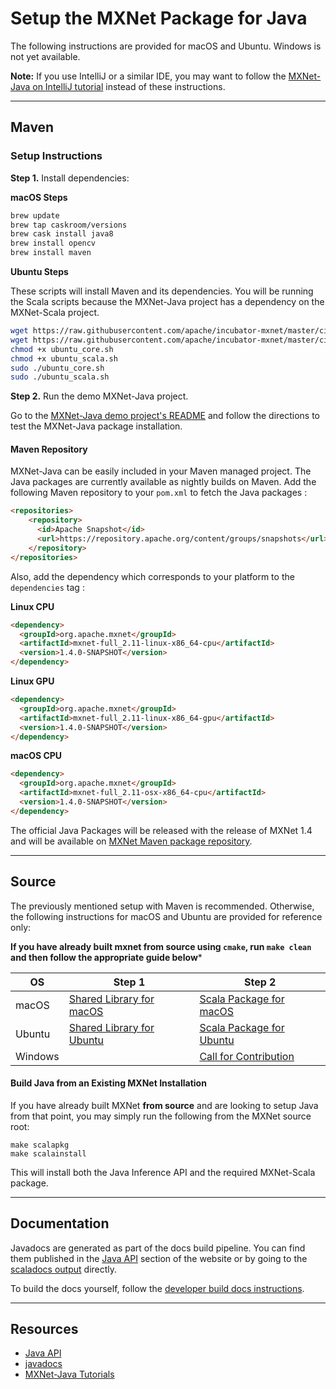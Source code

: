 # Setup the MXNet Package for Java

The following instructions are provided for macOS and Ubuntu. Windows is not yet available.

**Note:** If you use IntelliJ or a similar IDE, you may want to follow the [MXNet-Java on IntelliJ tutorial](../tutorials/java/mxnet_java_on_intellij.html) instead of these instructions.

<hr>

## Maven

### Setup Instructions

**Step 1.** Install dependencies:

**macOS Steps**

```bash
brew update
brew tap caskroom/versions
brew cask install java8
brew install opencv
brew install maven
```

**Ubuntu Steps**

These scripts will install Maven and its dependencies. You will be running the Scala scripts because the MXNet-Java project has a dependency on the MXNet-Scala project.

```bash
wget https://raw.githubusercontent.com/apache/incubator-mxnet/master/ci/docker/install/ubuntu_core.sh
wget https://raw.githubusercontent.com/apache/incubator-mxnet/master/ci/docker/install/ubuntu_scala.sh
chmod +x ubuntu_core.sh
chmod +x ubuntu_scala.sh
sudo ./ubuntu_core.sh
sudo ./ubuntu_scala.sh
```

**Step 2.** Run the demo MXNet-Java project.

Go to the [MXNet-Java demo project's README](https://github.com/apache/incubator-mxnet/tree/master/scala-package/mxnet-demo/java-demo) and follow the directions to test the MXNet-Java package installation.

#### Maven Repository

MXNet-Java can be easily included in your Maven managed project. The Java packages are currently available as nightly builds on Maven. Add the following Maven repository to your `pom.xml` to fetch the Java packages :

```html
<repositories>
    <repository>
      <id>Apache Snapshot</id>
      <url>https://repository.apache.org/content/groups/snapshots</url>
    </repository>
</repositories>
```

Also, add the dependency which corresponds to your platform to the `dependencies` tag :

**Linux CPU**
```html
<dependency>
  <groupId>org.apache.mxnet</groupId>
  <artifactId>mxnet-full_2.11-linux-x86_64-cpu</artifactId>
  <version>1.4.0-SNAPSHOT</version>
</dependency>
```

**Linux GPU**
```html
<dependency>
  <groupId>org.apache.mxnet</groupId>
  <artifactId>mxnet-full_2.11-linux-x86_64-gpu</artifactId>
  <version>1.4.0-SNAPSHOT</version>
</dependency>
```

**macOS CPU**
```html
<dependency>
  <groupId>org.apache.mxnet</groupId>
  <artifactId>mxnet-full_2.11-osx-x86_64-cpu</artifactId>
  <version>1.4.0-SNAPSHOT</version>
</dependency>
```


The official Java Packages will be released with the release of MXNet 1.4 and will be available on  [MXNet Maven package repository](https://search.maven.org/#search%7Cga%7C1%7Cg%3A%22org.apache.mxnet%22).
<hr>

## Source

The previously mentioned setup with Maven is recommended. Otherwise, the following instructions for macOS and Ubuntu are provided for reference only:

**If you have already built mxnet from source using `cmake`, run `make clean` and then follow the appropriate guide below***

| OS | Step 1 | Step 2 |
|---|---|---|
|macOS | [Shared Library for macOS](../install/osx_setup.html#build-the-shared-library) | [Scala Package for macOS](http://mxnet.incubator.apache.org/install/osx_setup.html#install-the-mxnet-package-for-scala) |
| Ubuntu | [Shared Library for Ubuntu](../install/ubuntu_setup.html#installing-mxnet-on-ubuntu) | [Scala Package for Ubuntu](http://mxnet.incubator.apache.org/install/ubuntu_setup.html#install-the-mxnet-package-for-scala) |
| Windows | <a class="github-button" href="https://github.com/apache/incubator-mxnet/issues/10549" data-size="large" data-show-count="true" aria-label="Issue apache/incubator-mxnet on GitHub"> | <a class="github-button" href="https://github.com/apache/incubator-mxnet/issues/10549" data-size="large" data-show-count="true" aria-label="Issue apache/incubator-mxnet on GitHub">Call for Contribution</a> |


#### Build Java from an Existing MXNet Installation
If you have already built MXNet **from source** and are looking to setup Java from that point, you may simply run the following from the MXNet source root:

```
make scalapkg
make scalainstall
```
This will install both the Java Inference API and the required MXNet-Scala package. 
<hr>

## Documentation

Javadocs are generated as part of the docs build pipeline. You can find them published in the [Java API](../api/java/index.html) section of the website or by going to the [scaladocs output](https://mxnet.incubator.apache.org/api/scala/docs/index.html#org.apache.mxnet.package) directly.

To build the docs yourself, follow the [developer build docs instructions](https://github.com/apache/incubator-mxnet/tree/master/docs/build_version_doc#developer-instructions).

<hr>

## Resources

* [Java API](../api/java/index.html)
* [javadocs](../api/java/docs/index.html#org.apache.mxnet.package)
* [MXNet-Java Tutorials](../../tutorials/index.html#java-tutorials)
